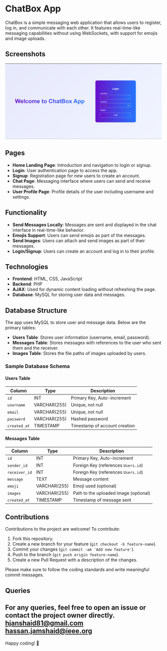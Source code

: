 # ChatBox App

ChatBox is a simple messaging web application that allows users to register, log in, and communicate with each other. It features real-time-like messaging capabilities without using WebSockets, with support for emojis and image uploads.

## Screenshots
![CHATBOX LOGIN PAGE](./GITPIC.png)

## Pages

- **Home Landing Page**: Introduction and navigation to login or signup.
- **Login**: User authentication page to access the app.
- **Signup**: Registration page for new users to create an account.
- **Chat Page**: Messaging interface where users can send and receive messages.
- **User Profile Page**: Profile details of the user including username and settings.

## Functionality

- **Send Messages Locally**: Messages are sent and displayed in the chat interface in real-time-like behavior.
- **Emojis Support**: Users can send emojis as part of the messages.
- **Send Images**: Users can attach and send images as part of their messages.
- **Login/Signup**: Users can create an account and log in to their profile.
  
## Technologies

- **Frontend**: HTML, CSS, JavaScript
- **Backend**: PHP
- **AJAX**: Used for dynamic content loading without refreshing the page.
- **Database**: MySQL for storing user data and messages.

## Database Structure

The app uses MySQL to store user and message data. Below are the primary tables:

- **Users Table**: Stores user information (username, email, password).
- **Messages Table**: Stores messages with references to the user who sent them and the receiver.
- **Images Table**: Stores the file paths of images uploaded by users.

### Sample Database Schema

#### Users Table

| Column        | Type        | Description                |
|---------------|-------------|----------------------------|
| `id`          | INT         | Primary Key, Auto-increment |
| `username`    | VARCHAR(255) | Unique, not null            |
| `email`       | VARCHAR(255) | Unique, not null            |
| `password`    | VARCHAR(255) | Hashed password             |
| `created_at`  | TIMESTAMP   | Timestamp of account creation |

#### Messages Table

| Column        | Type        | Description                           |
|---------------|-------------|---------------------------------------|
| `id`          | INT         | Primary Key, Auto-increment           |
| `sender_id`   | INT         | Foreign Key (references `Users.id`)   |
| `receiver_id` | INT         | Foreign Key (references `Users.id`)   |
| `message`     | TEXT        | Message content                       |
| `emoji`       | VARCHAR(255) | Emoji used (optional)                 |
| `images`  | VARCHAR(255) | Path to the uploaded image (optional) |
| `created_at`  | TIMESTAMP   | Timestamp of message sent             |


## Contributions

Contributions to the project are welcome! To contribute:

1. Fork this repository.
2. Create a new branch for your feature (`git checkout -b feature-name`).
3. Commit your changes (`git commit -am 'Add new feature'`).
4. Push to the branch (`git push origin feature-name`).
5. Create a new Pull Request with a description of the changes.

Please make sure to follow the coding standards and write meaningful commit messages.

## Queries

For any queries, feel free to open an issue or contact the project owner directly.
hjanshaid81@gmail.com
hassan.jamshaid@ieee.org
---

Happy coding! 🎉
